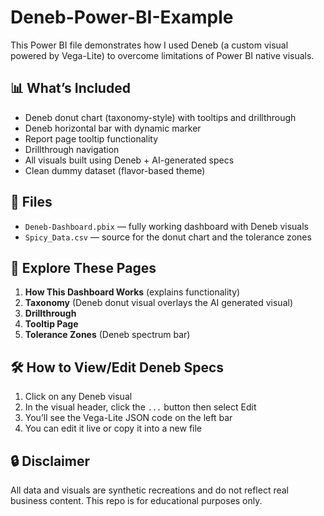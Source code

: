 # Deneb-Power-BI-Example

This Power BI file demonstrates how I used Deneb (a custom visual powered by Vega-Lite) to overcome limitations of Power BI native visuals.

## 📊 What’s Included

- Deneb donut chart (taxonomy-style) with tooltips and drillthrough
- Deneb horizontal bar with dynamic marker
- Report page tooltip functionality
- Drillthrough navigation
- All visuals built using Deneb + AI-generated specs
- Clean dummy dataset (flavor-based theme)

## 📂 Files

- `Deneb-Dashboard.pbix` — fully working dashboard with Deneb visuals
- `Spicy_Data.csv` — source for the donut chart and the tolerance zones

## 🧪 Explore These Pages

1. **How This Dashboard Works** (explains functionality)
2. **Taxonomy** (Deneb donut visual overlays the AI generated visual)
3. **Drillthrough**
4. **Tooltip Page**
5. **Tolerance Zones** (Deneb spectrum bar)

## 🛠 How to View/Edit Deneb Specs

1. Click on any Deneb visual
2. In the visual header, click the `...` button then select Edit
3. You’ll see the Vega-Lite JSON code on the left bar
4. You can edit it live or copy it into a new file

## 🔒 Disclaimer

All data and visuals are synthetic recreations and do not reflect real business content. This repo is for educational purposes only.
